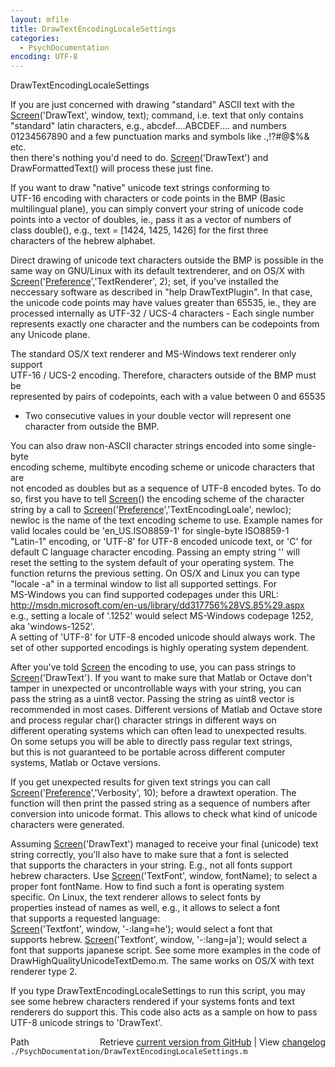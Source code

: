 ```yaml
---
layout: mfile
title: DrawTextEncodingLocaleSettings
categories:
  - PsychDocumentation
encoding: UTF-8
---
```


DrawTextEncodingLocaleSettings  

If you are just concerned with drawing "standard" ASCII text with the  
[Screen](/docs/Screen)('DrawText', window, text); command, i.e. text that only contains  
"standard" latin characters, e.g., abcdef....ABCDEF.... and numbers  
01234567890 and a few punctuation marks and symbols like .,!?#@$%& etc.  
then there's nothing you'd need to do. [Screen](/docs/Screen)('DrawText') and  
DrawFormattedText() will process these just fine.  

If you want to draw "native" unicode text strings conforming to  
UTF-16 encoding with characters or code points in the BMP (Basic  
multilingual plane), you can simply convert your string of unicode code  
points into a vector of doubles, ie., pass it as a vector of numbers of  
class double(), e.g., text = [1424, 1425, 1426] for the first three  
characters of the hebrew alphabet.  

Direct drawing of unicode text characters outside the BMP is possible in the  
same way on GNU/Linux with its default textrenderer, and on OS/X with  
[Screen](/docs/Screen)('[Preference](/docs/Preference)','TextRenderer', 2); set, if you've installed the  
neccessary software as described in "help DrawTextPlugin". In that case,  
the unicode code points may have values greater than 65535, ie., they are  
processed internally as UTF-32 / UCS-4 characters - Each single number  
represents exactly one character and the numbers can be codepoints from  
any Unicode plane.  

The standard OS/X text renderer and MS-Windows text renderer only support  
UTF-16 / UCS-2 encoding. Therefore, characters outside of the BMP must be  
represented by pairs of codepoints, each with a value between 0 and 65535  
- Two consecutive values in your double vector will represent one  
character from outside the BMP.  

You can also draw non-ASCII character strings encoded into some single-byte  
encoding scheme, multibyte encoding scheme or unicode characters that are  
not encoded as doubles but as a sequence of UTF-8 encoded bytes. To do  
so, first you have to tell [Screen](/docs/Screen)() the encoding scheme of the character  
string by a call to [Screen](/docs/Screen)('[Preference](/docs/Preference)','TextEncodingLoale', newloc);  
newloc is the name of the text encoding scheme to use. Example names for  
valid locales could be 'en\_US.ISO8859-1' for single-byte ISO8859-1  
"Latin-1" encoding, or 'UTF-8' for UTF-8 encoded unicode text, or 'C' for  
default C language character encoding. Passing an empty string '' will  
reset the setting to the system default of your operating system. The  
function returns the previous setting. On OS/X and Linux you can type  
"locale -a" in a terminal window to list all supported settings. For  
MS-Windows you can find supported codepages under this URL:  
http://msdn.microsoft.com/en-us/library/dd317756%28VS.85%29.aspx  
e.g., setting a locale of '.1252' would select MS-Windows codepage 1252,  
aka 'windows-1252'.  
A setting of 'UTF-8' for UTF-8 encoded unicode should always work. The  
set of other supported encodings is highly operating system dependent.  

After you've told [Screen](/docs/Screen) the encoding to use, you can pass strings to  
[Screen](/docs/Screen)('DrawText'). If you want to make sure that Matlab or Octave don't  
tamper in unexpected or uncontrollable ways with your string, you can  
pass the string as a uint8 vector. Passing the string as uint8 vector is  
recommended in most cases. Different versions of Matlab and Octave store  
and process regular char() character strings in different ways on  
different operating systems which can often lead to unexpected results.  
On some setups you will be able to directly pass regular text strings,  
but this is not guaranteed to be portable across different computer  
systems, Matlab or Octave versions.  

If you get unexpected results for given text strings you can call  
[Screen](/docs/Screen)('[Preference](/docs/Preference)','Verbosity', 10); before a drawtext operation. The  
function will then print the passed string as a sequence of numbers after  
conversion into unicode format. This allows to check what kind of unicode  
characters were generated.  


Assuming [Screen](/docs/Screen)('DrawText') managed to receive your final (unicode) text  
string correctly, you'll also have to make sure that a font is selected  
that supports the characters in your string. E.g., not all fonts support  
hebrew characters. Use [Screen](/docs/Screen)('TextFont', window, fontName); to select a  
proper font fontName. How to find such a font is operating system  
specific. On Linux, the text renderer allows to select fonts by  
properties instead of names as well, e.g., it allows to select a font  
that supports a requested language:  
[Screen](/docs/Screen)('Textfont', window, '-:lang=he');  would select a font that  
supports hebrew. [Screen](/docs/Screen)('Textfont', window, '-:lang=ja');  would select a  
font that supports japanese script. See some more examples in the code of  
DrawHighQualityUnicodeTextDemo.m. The same works on OS/X with text  
renderer type 2.  

If you type DrawTextEncodingLocaleSettings to run this script, you may  
see some hebrew characters rendered if your systems fonts and text  
renderers do support this. This code also acts as a sample on how to pass  
UTF-8 unicode strings to 'DrawText'.  



<div class="code_header" style="text-align:right;">
  <span style="float:left;">Path&nbsp;&nbsp;</span> <span class="counter">Retrieve <a href=
  "https://raw.github.com/Psychtoolbox-3/Psychtoolbox-3/beta/./PsychDocumentation/DrawTextEncodingLocaleSettings.m">current version from GitHub</a> | View <a href=
  "https://github.com/Psychtoolbox-3/Psychtoolbox-3/commits/beta/./PsychDocumentation/DrawTextEncodingLocaleSettings.m">changelog</a></span>
</div>
<div class="code">
  <code>./PsychDocumentation/DrawTextEncodingLocaleSettings.m</code>
</div>
